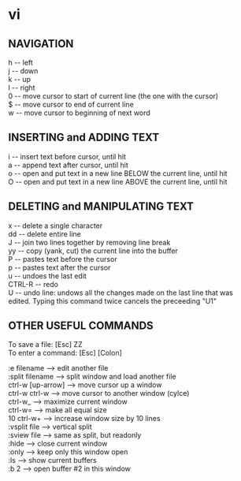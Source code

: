# vi

<h2>NAVIGATION</h2> 

h 	-- left <br> 
j 	-- down <br> 
k 	-- up <br> 
l 	-- right <br> 
0	-- move cursor to start of current line (the one with the cursor)<br>
$ 	-- move cursor to end of current line<br> 
w 	-- move cursor to beginning of next word<br> 

<h2>INSERTING and ADDING TEXT </h2> 
i 	-- insert text before cursor, until <Esc> hit<br> 
a 	-- append text after cursor, until <Esc> hit<br> 
o 	-- open and put text in a new line BELOW the current line, until <Esc> hit<br> 
O 	-- open and put text in a new line ABOVE the current line, until <Esc> hit<br> 


<h2>DELETING and MANIPULATING TEXT </h2> 
x		-- delete a single character <br> 
dd 		-- delete entire line <br> 
J 		-- join two lines together by removing line break <br> 
yy		-- copy (yank, cut) the current line into the buffer <br> 
P 		-- pastes text before the cursor <br> 
p 		-- pastes text after the cursor <br> 
u 		-- undoes the last edit <br> 
CTRL-R	-- redo <br> 
U 		-- undo line: undows all the changes made on the last 
		line that was edited. Typing this command twice cancels 
		the preceeding "U1"<br> 

<h2>OTHER USEFUL COMMANDS</h2> 
To save a file: [Esc] ZZ <br> 
To enter a command: [Esc] [Colon] <br> 

:e filename 		--> edit another file <br> 
:split filename		--> split window and load another file <br> 
ctrl-w [up-arrow]	--> move cursor up a window <br> 
ctrl-w ctrl-w		--> move cursor to another window (cylce)<br> 
ctrl-w_				--> maximize current window <br> 
ctrl-w=				--> make all equal size <br> 
10 ctrl-w+			--> increase window size by 10 lines <br> 
:vsplit file 		--> vertical split <br> 
:sview file 		--> same as split, but readonly <br> 
:hide				--> close current window<br> 
:only 				--> keep only this window open<br> 
:ls 				--> show current buffers<br> 
:b 2 				--> open buffer #2 in this window <br> 
